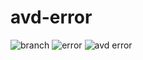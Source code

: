 # avd-error
![branch](https://user-images.githubusercontent.com/79883558/111312502-b2f29b80-86a2-11eb-853c-65742d5c61e5.png)
![error](https://user-images.githubusercontent.com/79883558/111312509-b4bc5f00-86a2-11eb-9363-3f5b9aec15e2.png)
![avd error](https://user-images.githubusercontent.com/79883558/111312516-b6862280-86a2-11eb-88e3-05079eea178c.png)
